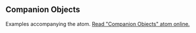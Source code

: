 ## Companion Objects

Examples accompanying the atom.
[Read "Companion Objects" atom online.](https://stepik.org/lesson/350629/step/1)
